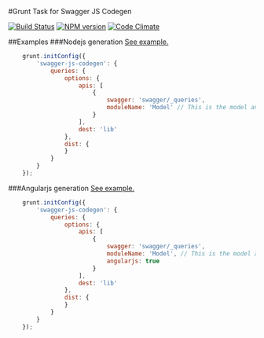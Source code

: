 #Grunt Task for Swagger JS Codegen

[![Build Status](http://img.shields.io/travis/wcandillon/grunt-swagger-js-codegen/master.svg?style=flat)](https://travis-ci.org/wcandillon/grunt-swagger-js-codegen) [![NPM version](http://img.shields.io/npm/v/grunt-swagger-js-codegen.svg?style=flat)](http://badge.fury.io/js/grunt-swagger-js-codegen) [![Code Climate](http://img.shields.io/codeclimate/github/wcandillon/grunt-swagger-js-codegen.svg?style=flat)](https://codeclimate.com/github/wcandillon/grunt-swagger-js-codegen)

##Examples
###Nodejs generation
[See example.](https://github.com/28msec/28.io-nodejs/blob/master/Gruntfile.js#L11)
```javascript
    grunt.initConfig({
        'swagger-js-codegen': {
            queries: {
                options: {
                    apis: [
                        {
                            swagger: 'swagger/_queries',
                            moduleName: 'Model' // This is the model and file name
                        }
                    ],
                    dest: 'lib'
                },
                dist: {
                }
            }
        }
    });
```

###Angularjs generation
[See example.](https://github.com/28msec/28.io-angularjs/blob/master/Gruntfile.js#L27)
```javascript
    grunt.initConfig({
        'swagger-js-codegen': {
            queries: {
                options: {
                    apis: [
                        {
                            swagger: 'swagger/_queries',
                            moduleName: 'Model', // This is the model and file name
                            angularjs: true
                        }
                    ],
                    dest: 'lib'
                },
                dist: {
                }
            }
        }
    });
```

